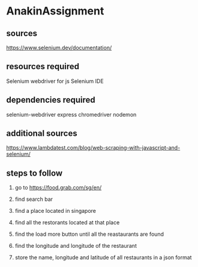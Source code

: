 # AnakinAssignment

## sources
https://www.selenium.dev/documentation/

## resources required
Selenium webdriver for js
Selenium IDE 

## dependencies required
 selenium-webdriver 
 express 
 chromedriver
 nodemon

## additional sources
https://www.lambdatest.com/blog/web-scraping-with-javascript-and-selenium/

## steps to follow
1) go to https://food.grab.com/sg/en/

2) find search bar

3) find a place located in singapore

4) find all the restorants located at that place

5) find the load more button until all the reastaurants are found

6) find the longitude and longitude of the restaurant

7) store the name, longitude and latitude of all restaurants in a json format
